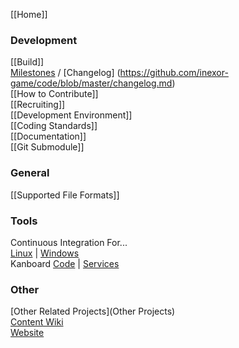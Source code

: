 [[Home]]  

### Development

[[Build]]  
[Milestones](https://github.com/inexor-game/code/milestones) / [Changelog] (https://github.com/inexor-game/code/blob/master/changelog.md)  
[[How to Contribute]]  
[[Recruiting]]  
[[Development Environment]]  
[[Coding Standards]]  
[[Documentation]]  
[[Git Submodule]]  


### General
[[Supported File Formats]]  

### Tools

Continuous Integration For...  
[Linux](https://travis-ci.org/inexor-game/code) | [Windows](https://ci.appveyor.com/project/inexor-game/code)  
Kanboard [Code](https://waffle.io/inexor-game/code) | [Services](https://waffle.io/inexor-game/services) 

### Other
[Other Related Projects](Other Projects)  
[Content Wiki](https://github.com/inexor-game/data/wiki)  
[Website](https://inexor.org)  